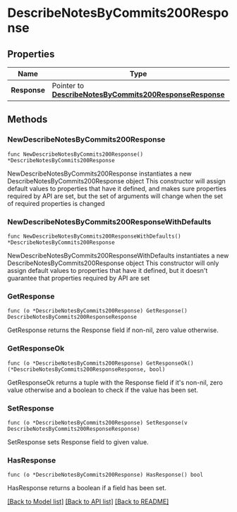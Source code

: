 # DescribeNotesByCommits200Response

## Properties

Name | Type | Description | Notes
------------ | ------------- | ------------- | -------------
**Response** | Pointer to [**DescribeNotesByCommits200ResponseResponse**](DescribeNotesByCommits200ResponseResponse.md) |  | [optional] 

## Methods

### NewDescribeNotesByCommits200Response

`func NewDescribeNotesByCommits200Response() *DescribeNotesByCommits200Response`

NewDescribeNotesByCommits200Response instantiates a new DescribeNotesByCommits200Response object
This constructor will assign default values to properties that have it defined,
and makes sure properties required by API are set, but the set of arguments
will change when the set of required properties is changed

### NewDescribeNotesByCommits200ResponseWithDefaults

`func NewDescribeNotesByCommits200ResponseWithDefaults() *DescribeNotesByCommits200Response`

NewDescribeNotesByCommits200ResponseWithDefaults instantiates a new DescribeNotesByCommits200Response object
This constructor will only assign default values to properties that have it defined,
but it doesn't guarantee that properties required by API are set

### GetResponse

`func (o *DescribeNotesByCommits200Response) GetResponse() DescribeNotesByCommits200ResponseResponse`

GetResponse returns the Response field if non-nil, zero value otherwise.

### GetResponseOk

`func (o *DescribeNotesByCommits200Response) GetResponseOk() (*DescribeNotesByCommits200ResponseResponse, bool)`

GetResponseOk returns a tuple with the Response field if it's non-nil, zero value otherwise
and a boolean to check if the value has been set.

### SetResponse

`func (o *DescribeNotesByCommits200Response) SetResponse(v DescribeNotesByCommits200ResponseResponse)`

SetResponse sets Response field to given value.

### HasResponse

`func (o *DescribeNotesByCommits200Response) HasResponse() bool`

HasResponse returns a boolean if a field has been set.


[[Back to Model list]](../README.md#documentation-for-models) [[Back to API list]](../README.md#documentation-for-api-endpoints) [[Back to README]](../README.md)


